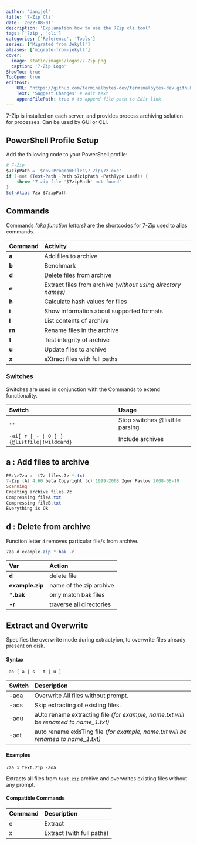 ```yaml
---
author: 'danijel'
title: '7-Zip Cli'
date: '2022-08-01'
description: 'Explanation how to use the 7Zip cli tool'
tags: ['7zip', 'cli']
categories: ['Reference', 'Tools']
series: ['Migrated from Jekyll']
aliases: ['migrate-from-jekyll']
cover:
  image: static/images/logos/7-Zip.png
  caption: '7-Zip Logo'
ShowToc: true
TocOpen: true
editPost:
    URL: "https://github.com/terminalbytes-dev/terminalbytes-dev.github.io/tree/main/content"
    Text: 'Suggest Changes' # edit text
    appendFilePath: true # to append file path to Edit link
---
```


7-Zip is installed on each server, and provides process archiving solution for processes. Can be used by GUI or CLI.

## PowerShell Profile Setup

Add the following code to your PowerShell profile:

```powershell
# 7-Zip
$7zipPath = '$env:ProgramFiles\7-Zip\7z.exe'
if (-not (Test-Path -Path $7zipPath -PathType Leaf)) {
    throw '7 zip file '$7zipPath' not found'
}
Set-Alias 7za $7zipPath
```

## Commands

Commands _(aka function letters)_ are the shortcodes for 7-Zip used to alias commands.

| Command | Activity |
|:--------|:---------|
| **a** | Add files to archive |
| **b** | Benchmark |
| **d** | Delete files from archive |
| **e** | Extract files from archive _(without using directory names)_ |
| **h** | Calculate hash values for files |
| **i** | Show information about supported formats |
| **l** | List contents of archive |
| **rn** | Rename files in the archive |
| **t** | Test integrity of archive |
| **u** | Update files to archive |
| **x** | eXtract files with full paths |

### Switches

Switches are used in conjunction with the Commands to extend functionality.

| Switch | Usage |
|:-------|:------|
| `--` | Stop switches @listfile parsing |
| `-ai[ r [ - \| 0 ] ]{@listfile\|!wildcard}` | Include archives |

## a : Add files to archive

```powershell
PS:\>7za a -t7z files.7z *.txt
7-Zip (A) 4.60 beta Copyright (c) 1999-2008 Igor Pavlov 2008-08-19
Scanning
Creating archive files.7z
Compressing fileA.txt
Compressing fileB.txt
Everything is Ok
```

## d : Delete from archive

Function letter `d` removes particular file/s from archive.

```powershell
7za d example.zip *.bak -r
```

| Var   | Action |
|:------|:------------|
| **d** | delete file |
| **example.zip** | name of the zip archive |
| ***.bak** | only match bak files |
| **-r** | traverse all directories |


## Extract and Overwrite

Specifies the overwrite mode during extractyion, to overwrite files already present on disk.

#### Syntax

    -ao [ a | s | t | u ]

| Switch | Description |
|:-------|:------------|
| -aoa | Overwrite All files without prompt. |
| -aos | Skip extracting of existing files. |
| -aou | aUto rename extracting file _(for example, name.txt will be renamed to name_1.txt)_ |
| -aot | auto rename exisTing file _(for example, name.txt will be renamed to name_1.txt)_ |


#### Examples

```
7za x text.zip -aoa
```

Extracts all files from `test.zip` archive and overwrites existing files without any prompt.

#### Compatible Commands

| Command | Description |
|:--------|:------------|
| e | Extract |
| x | Extract (with full paths) |
